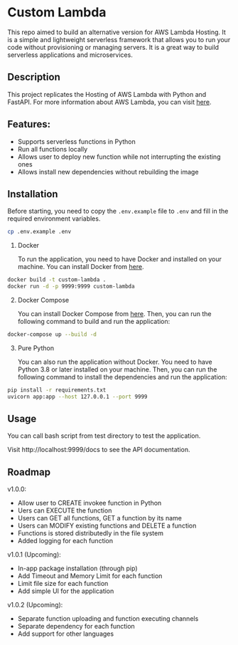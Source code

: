 # Custom Lambda

This repo aimed to build an alternative version for AWS Lambda Hosting. It is a simple and lightweight serverless framework that allows you to run your code without provisioning or managing servers. It is a great way to build serverless applications and microservices.

## Description

This project replicates the Hosting of AWS Lambda with Python and FastAPI. For more information about AWS Lambda, you can visit [here](https://aws.amazon.com/lambda/).

## Features:

- Supports serverless functions in Python
- Run all functions locally
- Allows user to deploy new function while not interrupting the existing ones
- Allows install new dependencies without rebuilding the image

## Installation

Before starting, you need to copy the `.env.example` file to `.env` and fill in the required environment variables.

```bash
cp .env.example .env
```

1. Docker

   To run the application, you need to have Docker and installed on your machine. You can install Docker from [here](https://docs.docker.com/get-docker/).

```bash
docker build -t custom-lambda .
docker run -d -p 9999:9999 custom-lambda
```

2. Docker Compose

   You can install Docker Compose from [here](https://docs.docker.com/compose/install/).
   Then, you can run the following command to build and run the application:

```bash
docker-compose up --build -d
```

3. Pure Python

   You can also run the application without Docker. You need to have Python 3.8 or later installed on your machine. Then, you can run the following command to install the dependencies and run the application:

```bash
pip install -r requirements.txt
uvicorn app:app --host 127.0.0.1 --port 9999
```

## Usage

You can call bash script from test directory to test the application.

Visit http://localhost:9999/docs to see the API documentation.

## Roadmap

v1.0.0:

- Allow user to CREATE invokee function in Python
- Uers can EXECUTE the function
- Users can GET all functions, GET a function by its name
- Users can MODIFY existing functions and DELETE a function
- Functions is stored distributedly in the file system
- Added logging for each function

v1.0.1 (Upcoming):

- In-app package installation (through pip)
- Add Timeout and Memory Limit for each function
- Limit file size for each function
- Add simple UI for the application

v1.0.2 (Upcoming):

- Separate function uploading and function executing channels
- Separate dependency for each function
- Add support for other languages
